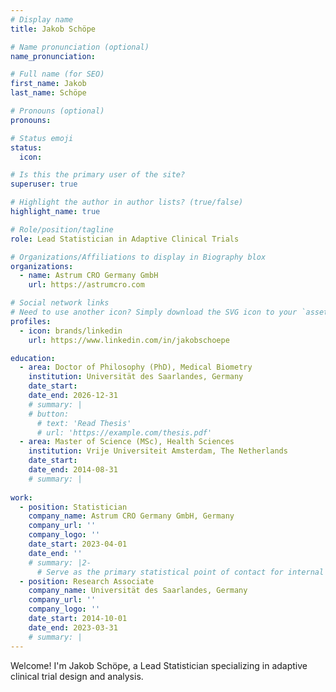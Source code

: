 ```yaml
---
# Display name
title: Jakob Schöpe

# Name pronunciation (optional)
name_pronunciation:

# Full name (for SEO)
first_name: Jakob
last_name: Schöpe

# Pronouns (optional)
pronouns:

# Status emoji
status:
  icon: 

# Is this the primary user of the site?
superuser: true

# Highlight the author in author lists? (true/false)
highlight_name: true

# Role/position/tagline
role: Lead Statistician in Adaptive Clinical Trials

# Organizations/Affiliations to display in Biography blox
organizations:
  - name: Astrum CRO Germany GmbH
    url: https://astrumcro.com

# Social network links
# Need to use another icon? Simply download the SVG icon to your `assets/media/icons/` folder.
profiles:
  - icon: brands/linkedin
    url: https://www.linkedin.com/in/jakobschoepe

education:
  - area: Doctor of Philosophy (PhD), Medical Biometry
    institution: Universität des Saarlandes, Germany
    date_start: 
    date_end: 2026-12-31
    # summary: |
    # button:
      # text: 'Read Thesis'
      # url: 'https://example.com/thesis.pdf'
  - area: Master of Science (MSc), Health Sciences
    institution: Vrije Universiteit Amsterdam, The Netherlands
    date_start:
    date_end: 2014-08-31
    # summary: |
   
work:
  - position: Statistician
    company_name: Astrum CRO Germany GmbH, Germany
    company_url: ''
    company_logo: ''
    date_start: 2023-04-01
    date_end: ''
    # summary: |2-
      # Serve as the primary statistical point of contact for internal teams and external stakeholders, providing expert guidance on study design, analyses, and statistical deliverables.  
  - position: Research Associate
    company_name: Universität des Saarlandes, Germany
    company_url: ''
    company_logo: ''
    date_start: 2014-10-01
    date_end: 2023-03-31
    # summary: |
---
```


Welcome! I'm Jakob Schöpe, a Lead Statistician specializing in adaptive clinical trial design and analysis.
